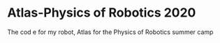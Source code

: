 # Atlas-Physics of Robotics 2020
 The cod e for my robot, Atlas for the Physics of Robotics summer camp
